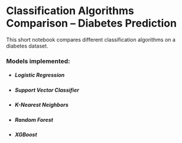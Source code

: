 # **Classification Algorithms Comparison – Diabetes Prediction**

This short notebook compares different classification algorithms on a diabetes dataset.

### **Models implemented:**
* ##### **Logistic Regression**
* ##### **Support Vector Classifier**
* ##### **K-Nearest Neighbors**
* ##### **Random Forest**
* ##### **XGBoost**
